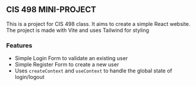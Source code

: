 ## CIS 498 MINI-PROJECT

This is a project for CIS 498 class. It aims to create a simple React website. The project is made with Vite and uses Tailwind for styling

### Features

- Simple Login Form to validate an existing user
- Simple Register Form to create a new user
- Uses `createContext` and `useContext` to handle the global state of login/logout

